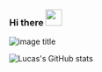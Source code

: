 ### Hi there <img src="https://raw.githubusercontent.com/MartinHeinz/MartinHeinz/master/wave.gif" width="30px">
![image title](https://rushter.com/counter.svg)

![Lucas's GitHub stats](https://github-readme-stats.vercel.app/api?username=lucasjolibois54&show_icons=true&theme=radical)
<!--
**lucasjolibois54/lucasjolibois54** is a ✨ _special_ ✨ repository because its `README.md` (this file) appears on your GitHub profile.

Here are some ideas to get you started:

- 🔭 I’m currently working on ...
- 🌱 I’m currently learning ...
- 👯 I’m looking to collaborate on ...
- 🤔 I’m looking for help with ...
- 💬 Ask me about ...
- 📫 How to reach me: ...
- 😄 Pronouns: ...
- ⚡ Fun fact: ...
-->

